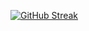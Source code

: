 [![GitHub Streak](https://streak-stats.demolab.com?user=SAI909099&theme=dark&card_width=1000)](https://git.io/streak-stats)
